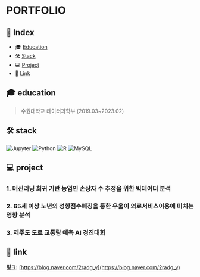 # PORTFOLIO

## **📝 Index**
- 🎓 [Education](#-education)
- 🛠 [Stack](#-stack)
- 💻 [Project](#-project)
- 🔗 [Link](#-link)


## **🎓 education**

> 수원대학교 데이터과학부 (2019.03~2023.02)



## **🛠 stack**
<img alt="Jupyter" src="https://img.shields.io/badge/Jupyter-F37626?style=for-the-badge&logo=Jupyter&logoColor=white"> <img alt="Python" src="https://img.shields.io/badge/Python-3776AB?style=for-the-badge&logo=Python&logoColor=white"> <img alt="R" src="https://img.shields.io/badge/R-276DC3?style=for-the-badge&logo=R&logoColor=white"> <img alt="MySQL" src="https://img.shields.io/badge/MySQL-4479A1?style=for-the-badge&logo=MySQL&logoColor=white">

## **💻 project**
### **1. 머신러닝 회귀 기반 농업인 손상자 수 추정을 위한 빅데이터 분석**

### **2. 65세 이상 노년의 성향점수매칭을 통한 우울이 의료서비스이용에 미치는 영향 분석**
### **3. 제주도 도로 교통량 예측 AI 경진대회**

## **🔗 link**

**링크:** [https://blog.naver.com/2radg_y](https://blog.naver.com/2radg_y)

